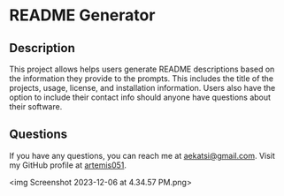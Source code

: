 # README Generator
  
  ## Description
This project allows helps users generate README descriptions based on the information they provide to the prompts. This includes the title of the projects, usage, license, and installation information. Users also have the option to include their contact info should anyone have questions about their software.

## Questions
If you have any questions, you can reach me at aekatsi@gmail.com. Visit my GitHub profile at [artemis051](https://github.com/artemis051).

<img Screenshot 2023-12-06 at 4.34.57 PM.png>
